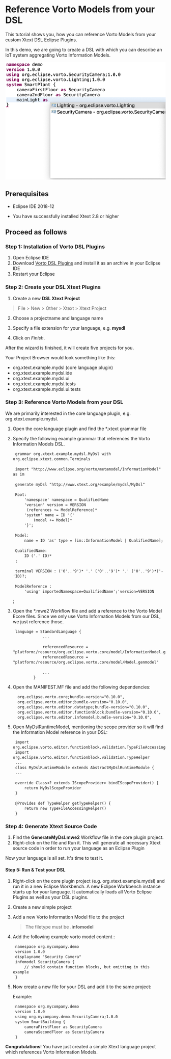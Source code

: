 # Reference Vorto Models from your DSL 

This tutorial shows you, how you can reference Vorto Models from your custom Xtext DSL Eclipse Plugins.

In this demo, we are going to create a DSL with which you can describe an IoT system aggregating Vorto Information Models.

![](images/vortodslintegration.png)

## Prerequisites

* Eclipse IDE 2018-12

* You have successfully installed Xtext 2.8 or higher


## Proceed as follows


### Step 1: Installation of Vorto DSL Plugins

1. Open Eclipse IDE
2. Download [Vorto DSL Plugins](org.eclipse.vorto.update-site-NIGHTLY.zip) and install it as an archive in your Eclipse IDE
3. Restart your Eclipse


### Step 2: Create your DSL Xtext Plugins

1. Create a new **DSL Xtext Project**
>File > New > Other > Xtext > Xtext Project

2. Choose a projectname and language name

3. Specify a file extension for your language, e.g. **mysdl**

3. Click on *Finish*.

After the wizard is finished, it will create five projects for you. 

Your Project Browser would look something like this:
 
- org.xtext.example.mydsl (core language plugin)
- org.xtext.example.mydsl.ide
- org.xtext.example.mydsl.ui 
- org.xtext.example.mydsl.tests
- org.xtext.example.mydsl.ui.tests

### Step 3: Reference Vorto Models from your DSL

We are primarily interested in the core language plugin, e.g. org.xtext.example.mydsl. 

1. 	Open the core language plugin and find the *.xtext grammar file
2. Specify the following example grammar that references the Vorto Information Models DSL.
		
		grammar org.xtext.example.mydsl.MyDsl with org.eclipse.xtext.common.Terminals
		
		import "http://www.eclipse.org/vorto/metamodel/InformationModel" as im
		
		generate myDsl "http://www.xtext.org/example/mydsl/MyDsl"
		
		Root:
			'namespace' namespace = QualifiedName
		    'version' version = VERSION
		     (references += ModelReference)*
			'system' name = ID '{'
				(model += Model)*
			'}';
			
		Model:
			name = ID 'as' type = [im::InformationModel | QualifiedName];
			
		QualifiedName:
			ID ('.' ID)*
		;
		
		terminal VERSION : ('0'..'9')* '.' ('0'..'9')* '.' ('0'..'9')*('-'ID)?;
		
		ModelReference : 
			'using' importedNamespace=QualifiedName';'version=VERSION
	;

3. Open the *.mwe2 Workflow file and add a reference to the Vorto Model Ecore files. Since we only use Vorto Information Models from our DSL, we just reference those. 

		language = StandardLanguage {
					...
					
					referencedResource = "platform:/resource/org.eclipse.vorto.core/model/InformationModel.genmodel"
					referencedResource = "platform:/resource/org.eclipse.vorto.core/model/Model.genmodel"
		
					...
				}
				
4. Open the MANIFEST.MF file and add the following dependencies:

		 org.eclipse.vorto.core;bundle-version="0.10.0",
		 org.eclipse.vorto.editor;bundle-version="0.10.0",
		 org.eclipse.vorto.editor.datatype;bundle-version="0.10.0",
		 org.eclipse.vorto.editor.functionblock;bundle-version="0.10.0",
		 org.eclipse.vorto.editor.infomodel;bundle-version="0.10.0",
		 
5. Open MyDslRuntimeModel, mentioning the scope provider so it will find the Information Model reference in your DSL:

		import org.eclipse.vorto.editor.functionblock.validation.TypeFileAccessingHelper
		import org.eclipse.vorto.editor.functionblock.validation.TypeHelper
		...
		class MyDslRuntimeModule extends AbstractMyDslRuntimeModule {
		...
			
		override Class<? extends IScopeProvider> bindIScopeProvider() {
			return MyDslScopeProvider
		}
			
		@Provides def TypeHelper getTypeHelper() {
			return new TypeFileAccessingHelper()
		}

 
### Step 4: Generate Xtext Source Code 

1. Find the **GenerateMyDsl.mwe2** Workflow file in the core plugin project. 
2. Right-click on the file and Run it. This will generate all necessary Xtext source code in order to run your language as an Eclipse Plugin

Now your language is all set. It's time to test it.

#### Step 5: Run & Test your DSL

1. Right-click on the core plugin project (e.g. org.xtext.example.mydsl) and run it in a new Eclipse Workbench. A new Eclipse Workbench instance starts up for your language. It automatically loads all Vorto Eclipse Plugins as well as your DSL plugins.
2. Create a new simple project
3. Add a new Vorto Information Model file to the project

	> The filetype must be **.infomodel**

4. Add the following example vorto model content : 

		namespace org.mycompany.demo
		version 1.0.0
		displayname "Security Camera"
		infomodel SecurityCamera {
			// should contain function blocks, but omitting in this example
		}
4. Now create a new file for your DSL and add it to the same project:

	Example:
		
		namespace org.mycompany.demo
		version 1.0.0
		using org.mycompany.demo.SecurityCamera;1.0.0
		system SmartBuilding {
			cameraFirstFloor as SecurityCamera
			cameraSecondFloor as SecurityCamera
		}
		
**Congratulations**! You have just created a simple Xtext language project which references Vorto Information Models. 